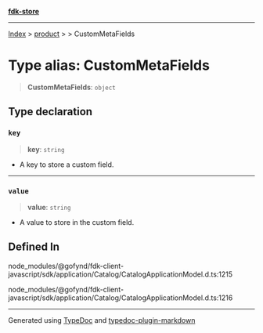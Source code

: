 [**fdk-store**](../../../README.md)
***

[Index](../../../API.md) > [product](../../README.md) > [<internal>](../README.md) > CustomMetaFields

# Type alias: CustomMetaFields

> **CustomMetaFields**: `object`

## Type declaration

### `key`

> **key**: `string`

- A key to store a custom field.

***

### `value`

> **value**: `string`

- A value to store in the custom field.

## Defined In

node\_modules/@gofynd/fdk-client-javascript/sdk/application/Catalog/CatalogApplicationModel.d.ts:1215

node\_modules/@gofynd/fdk-client-javascript/sdk/application/Catalog/CatalogApplicationModel.d.ts:1216

***
Generated using [TypeDoc](https://typedoc.org/) and [typedoc-plugin-markdown](https://www.npmjs.com/package/typedoc-plugin-markdown)
